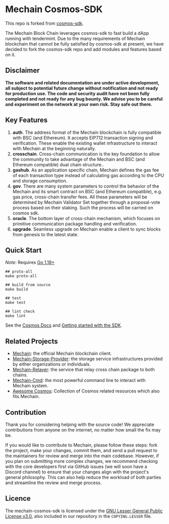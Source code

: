 # Mechain Cosmos-SDK

This repo is forked from [cosmos-sdk](https://github.com/cosmos/cosmos-sdk).

The Mechain Block Chain leverages cosmos-sdk to fast build a dApp running with tendermint. Due to the many
requirements of Mechain blockchain that cannot be fully satisfied by cosmos-sdk at present, we have decided to fork
the cosmos-sdk repo and add modules and features based on it.

## Disclaimer
**The software and related documentation are under active development, all subject to potential future change without
notification and not ready for production use. The code and security audit have not been fully completed and not ready
for any bug bounty. We advise you to be careful and experiment on the network at your own risk. Stay safe out there.**

## Key Features

1. **auth**. The address format of the Mechain blockchain is fully compatible with BSC (and Ethereum). It accepts EIP712 transaction signing and verification. These enable the existing wallet infrastructure to interact with Mechain at the beginning naturally.
2. **crosschain**. Cross-chain communication is the key foundation to allow the community to take advantage of the Mechain and BSC (and Ethereum compatible) dual chain structure..
3. **gashub**. As an application specific chain, Mechain defines the gas fee of each transaction type instead of calculating gas according to the CPU and storage consumption.
4. **gov**. There are many system parameters to control the behavior of the Mechain and its smart contract on BSC (and Ethereum compatible), e.g. gas price, cross-chain transfer fees. All these parameters will be determined by Mechain Validator Set together through a proposal-vote process based on their staking. Such the process will be carried on cosmos sdk.
5. **oracle**. The bottom layer of cross-chain mechanism, which focuses on primitive communication package handling and verification.
6. **upgrade**. Seamless upgrade on Mechain enable a client to sync blocks from genesis to the latest state.

## Quick Start
*Note*: Requires [Go 1.18+](https://go.dev/dl/)

```shell
## proto-all
make proto-all

## build from source
make build

## test
make test

## lint check 
make lint
```

See the [Cosmos Docs](https://cosmos.network/docs/) and [Getting started with the SDK](https://tutorials.cosmos.network/academy/1-what-is-cosmos/).

## Related Projects
- [Mechain](https://github.com/zkMeLabs/mechain): the official Mechain blockchain client.
- [Mechain-Storage-Provider](https://github.com/zkMeLabs/mechain-storage-provider): the storage service infrastructures provided by either organizations or individuals.
- [Mechain-Relayer](https://github.com/zkMeLabs/mechain-relayer): the service that relay cross chain package to both chains.
- [Mechain-Cmd](https://github.com/zkMeLabs/mechain-cmd): the most powerful command line to interact with Mechain system.
- [Awesome Cosmos](https://github.com/cosmos/awesome-cosmos): Collection of Cosmos related resources which also fits Mechain.


## Contribution
Thank you for considering helping with the source code! We appreciate contributions from anyone on the internet, no
matter how small the fix may be.

If you would like to contribute to Mechain, please follow these steps: fork the project, make your changes, commit them,
and send a pull request to the maintainers for review and merge into the main codebase. However, if you plan on submitting
more complex changes, we recommend checking with the core developers first via GitHub issues (we will soon have a Discord channel)
to ensure that your changes align with the project's general philosophy. This can also help reduce the workload of both
parties and streamline the review and merge process.

## Licence

The mechain-cosmos-sdk is licensed under the
[GNU Lesser General Public License v3.0](https://www.gnu.org/licenses/lgpl-3.0.en.html),
also included in our repository in the `COPYING.LESSER` file.